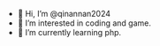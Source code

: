 - 👋 Hi, I’m @qinannan2024
- 👀 I’m interested in coding and game.
- 🌱 I’m currently learning php.

<!---
qinannan2024/qinannan2024 is a ✨ special ✨ repository because its `README.md` (this file) appears on your GitHub profile.
You can click the Preview link to take a look at your changes.
--->
